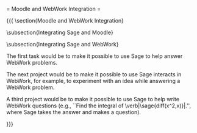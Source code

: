 = Moodle and WebWork Integration =

{{{
\section{Moodle and WebWork Integration}

\subsection{Integrating Sage and Moodle}


\subsection{Integrating Sage and WebWork}

The first task would be to make it possible to use Sage to help answer WebWork problems.

The next project would be to make it possible to use Sage interacts in WebWork, for example, to experiment with 
an idea while answering a WebWork problem.

A third project would be to make it possible to use Sage to help write WebWork questions 
(e.g., ``Find the integral of \verb|\sage{diff(x^2,x)}|.'', where Sage takes the answer and makes a question).


}}}
